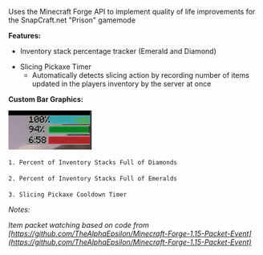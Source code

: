 Uses the Minecraft Forge API to implement quality of life improvements for the SnapCraft.net "Prison" gamemode

**Features:**
- Inventory stack percentage tracker (Emerald and Diamond)
* Slicing Pickaxe Timer
  - Automatically detects slicing action by recording number of items updated in the players inventory by the server at once

**Custom Bar Graphics:**

![Bar Graphics](https://github.com/Isadore/snapcraft_prison_utils/blob/master/readme/sample_image.png)
```
1. Percent of Inventory Stacks Full of Diamonds

2. Percent of Inventory Stacks Full of Emeralds

3. Slicing Pickaxe Cooldown Timer
```

*Notes:*

*Item packet watching based on code from [https://github.com/TheAlphaEpsilon/Minecraft-Forge-1.15-Packet-Event](https://github.com/TheAlphaEpsilon/Minecraft-Forge-1.15-Packet-Event)*
